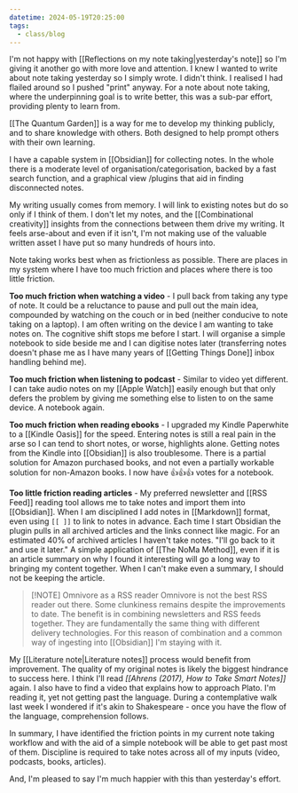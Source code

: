 ```yaml
---
datetime: 2024-05-19T20:25:00
tags:
  - class/blog
---
```

I'm not happy with [[Reflections on my note taking|yesterday's note]] so I'm giving it another go with more love and attention. I knew I wanted to write about note taking yesterday so I simply wrote. I didn't think. I realised I had flailed around so I pushed "print" anyway. For a note about note taking, where the underpinning goal is to write better, this was a sub-par effort, providing plenty to learn from.

[[The Quantum Garden]] is a way for me to develop my thinking publicly, and to share knowledge with others. Both designed to help prompt others with their own learning.

I have a capable system in [[Obsidian]] for collecting notes. In the whole there is a moderate level of organisation/categorisation, backed by a fast search function, and a graphical view /plugins that aid in finding disconnected notes.

My writing usually comes from memory. I will link to existing notes but do so only if I think of them. I don't let my notes, and the [[Combinational creativity]] insights from the connections between them drive my writing. It feels arse-about and even if it isn't, I'm not making use of the valuable written asset I have put so many hundreds of hours into.

Note taking works best when as frictionless as possible. There are places in my system where I have too much friction and places where there is too little friction.

**Too much friction when watching a video** - I pull back from taking any type of note. It could be a reluctance to pause and pull out the main idea, compounded by watching on the couch or in bed (neither conducive to note taking on a laptop). I am often writing on the device I am wanting to take notes on. The cognitive shift stops me before I start. I will organise a simple notebook to side beside me and I can digitise notes later (transferring notes doesn't phase me as I have many years of [[Getting Things Done]] inbox handling behind me).

**Too much friction when listening to podcast** - Similar to video yet different. I can take audio notes on my [[Apple Watch]] easily enough but that only defers the problem by giving me something else to listen to on the same device. A notebook again.

**Too much friction when reading ebooks** - I upgraded my Kindle Paperwhite to a [[Kindle Oasis]] for the speed. Entering notes is still a real pain in the arse so I can tend to short notes, or worse, highlights alone. Getting notes from the Kindle into [[Obsidian]] is also troublesome. There is a partial solution for Amazon purchased books, and not even a partially workable solution for non-Amazon books. I now have 👍👍👍 votes for a notebook.

**Too little friction reading articles** - My preferred newsletter and [[RSS Feed]] reading tool allows me to take notes and import them into [[Obsidian]]. When I am disciplined I add notes in [[Markdown]] format, even using `[[ ]]` to link to notes in advance. Each time I start Obsidian the plugin pulls in all archived articles and the links connect like magic. For an estimated 40% of archived articles I haven't take notes. "I'll go back to it and use it later." A simple application of [[The NoMa Method]], even if it is an article summary on why I found it interesting will go a long way to bringing my content together. When I can't make even a summary, I should not be keeping the article. 

> [!NOTE] Omnivore as a RSS reader
> Omnivore is not the best RSS reader out there. Some clunkiness remains despite the improvements to date. The benefit is in combining newsletters and RSS feeds together. They are fundamentally the same thing with different delivery technologies. For this reason of combination and a common way of ingesting into [[Obsidian]] I'm staying with it.

My [[Literature note|Literature notes]] process would benefit from improvement. The quality of my original notes is likely the biggest hindrance to success here. I think I'll read *[[Ahrens (2017), How to Take Smart Notes]]* again. I also have to find a video that explains how to approach Plato. I'm reading it, yet not getting past the language. During a contemplative walk last week I wondered if it's akin to Shakespeare - once you have the flow of the language, comprehension follows.

In summary, I have identified the friction points in my current note taking workflow and with the aid of a simple notebook will be able to get past most of them. Discipline is required to take notes across all of my inputs (video, podcasts, books, articles).

And, I'm pleased to say I'm much happier with this than yesterday's effort.